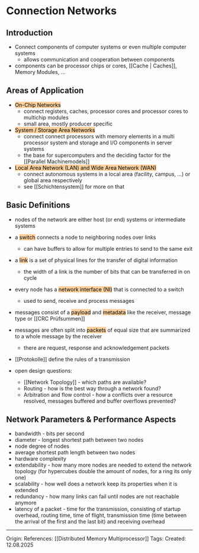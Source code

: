 # Connection Networks

## Introduction

- Connect components of computer systems or even multiple computer systems
	- allows communication and cooperation between components
- components can be processor chips or cores, [[Cache | Caches]], Memory Modules, ...

## Areas of Application

- <mark style="background: #FFB86CA6;">On-Chip Networks</mark>
	- connect registers, caches, processor cores and processor cores to multichip modules
	- small area, mostly producer specific
- <mark style="background: #FFB86CA6;">System / Storage Area Networks</mark>
	- connect connect processors with memory elements in a multi processor system and storage and I/O components in server systems
	- the base for supercomputers and the deciding factor for the [[Parallel Machinemodels]]
- <mark style="background: #FFB86CA6;">Local Area Network (LAN) and Wide Area Network (WAN)</mark>
	- connect autonomous systems in a local area (facility, campus, ...) or global area respectively
	- see [[Schichtensystem]] for more on that

## Basic Definitions

- nodes of the network are either host (or end) systems or intermediate systems
- a <mark style="background: #FFB86CA6;">switch</mark> connects a node to neighboring nodes over links
	- can have buffers to allow for multiple entries to send to the same exit
- a <mark style="background: #FFB86CA6;">link</mark> is a set of physical lines for the transfer of digital information
	- the width of a link is the number of bits that can be transferred in on cycle
- every node has a <mark style="background: #FFB86CA6;">network interface (NI)</mark> that is connected to a switch
	- used to send, receive and process messages
- messages consist of a <mark style="background: #FFB86CA6;">payload</mark> and <mark style="background: #FFB86CA6;">metadata</mark> like the receiver, message type or [[CRC Prüfsummen]]
- messages are often split into <mark style="background: #FFB86CA6;">packets</mark> of equal size that are summarized to a whole message by the receiver
	- there are request, response and acknowledgement packets
- [[Protokolle]] define the rules of a transmission


- open design questions:
	- [[Network Topology]] - which paths are available?
	- Routing - how is the best way through a network found?
	- Arbitration and flow control - how a conflicts over a resource resolved, messages buffered and buffer overflows prevented?

## Network Parameters & Performance Aspects

- bandwidth - bits per second
- diameter - longest shortest path between two nodes
- node degree of nodes
- average shortest path length between two nodes
- hardware complexity
- extendability - how many more nodes are needed to extend the network topology (for hypercubes double the amount of nodes, for a ring its only one)
- scalability - how well does a network keep its properties when it is extended
- redundancy - how many links can fail until nodes are not reachable anymore
- latency of a packet - time for the transmission, consisting of startup overhead, routing time, time of flight, transmission time (time between the arrival of the first and the last bit) and receiving overhead
---

Origin: 
References: [[Distributed Memory Multiprocessor]] 
Tags: 
Created: 12.08.2025

